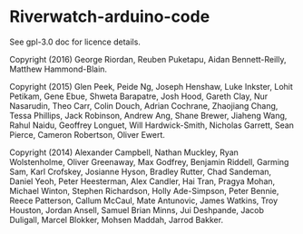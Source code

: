 # Riverwatch-arduino-code
See gpl-3.0 doc for licence details.

Copyright (2016) George Riordan, Reuben Puketapu, Aidan Bennett-Reilly, Matthew Hammond-Blain.

Copyright (2015) Glen Peek, Peide Ng, Joseph Henshaw, Luke Inkster, Lohit Petikam, Gene Ebue, Shweta Barapatre, Josh Hood, Gareth Clay, Nur Nasarudin, Theo Carr, Colin Douch, Adrian Cochrane, Zhaojiang Chang, Tessa Phillips, Jack Robinson, Andrew Ang, Shane Brewer, Jiaheng Wang, Rahul Naidu, Geoffrey Longuet, Will Hardwick-Smith, Nicholas Garrett, Sean Pierce, Cameron Robertson, Oliver Ewert.

Copyright (2014) Alexander Campbell, Nathan Muckley, Ryan Wolstenholme, Oliver Greenaway, Max Godfrey, Benjamin Riddell, Garming Sam, Karl Crofskey, Josianne Hyson, Bradley Rutter, Chad Sandeman, Daniel Yeoh, Peter Heesterman, Alex Candler, Hai Tran, Pragya Mohan, Michael Winton, Stephen Richardson, Holly Ade-Simpson, Peter Bennie, Reece Patterson, Callum McCaul, Mate Antunovic, James Watkins, Troy Houston, Jordan Ansell, Samuel Brian Minns, Jui Deshpande, Jacob Duligall, Marcel Blokker, Mohsen Maddah, Jarrod Bakker.
